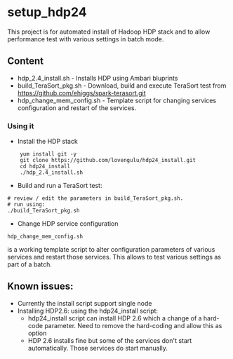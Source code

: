 # setup_hdp24

This project is for automated install of Hadoop HDP stack and to allow performance test with various settings in batch mode. 

## Content
* hdp_2.4_install.sh        - Installs HDP using Ambari bluprints
* build_TeraSort_pkg.sh     - Download, build and execute TeraSort test from https://github.com/ehiggs/spark-terasort.git
* hdp_change_mem_config.sh  - Template script for changing services configuration and restart of the services.

### Using it

* Install the HDP stack
```
	yum install git -y 
	git clone https://github.com/lovengulu/hdp24_install.git
	cd hdp24_install
	./hdp_2.4_install.sh
```

* Build and run a TeraSort test:

```
# review / edit the parameters in build_TeraSort_pkg.sh. 
# run using: 
./build_TeraSort_pkg.sh
```

* Change HDP service configuration 
```
hdp_change_mem_config.sh 
```
is a working template script to alter configuration parameters of various services and restart those services. 
This allows to test various settings as part of a batch.  

## Known issues:
* Currently the install script support single node
* Installing HDP2.6: using the hdp24_install script: 
    - hdp24_install script can install HDP 2.6 which a change of a hard-code parameter. Need to remove the hard-coding and allow this as option
    - HDP 2.6 installs fine but some of the services don't start automatically. Those services do start manually. 


